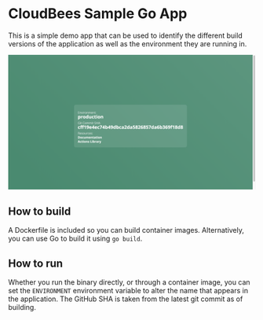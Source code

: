  # CloudBees Sample Go App

This is a simple demo app that can be used to identify the different build versions of the application as well as the environment they are running in.

![screenshot](./img/screenshot.png)

## How to build

A Dockerfile is included so you can build container images. Alternatively, you can use Go to build it using `go build`.

## How to run

Whether you run the binary directly, or through a container image, you can set the `ENVIRONMENT` environment variable to alter the name that appears in the application. The GitHub SHA is taken from the latest git commit as of building. 

